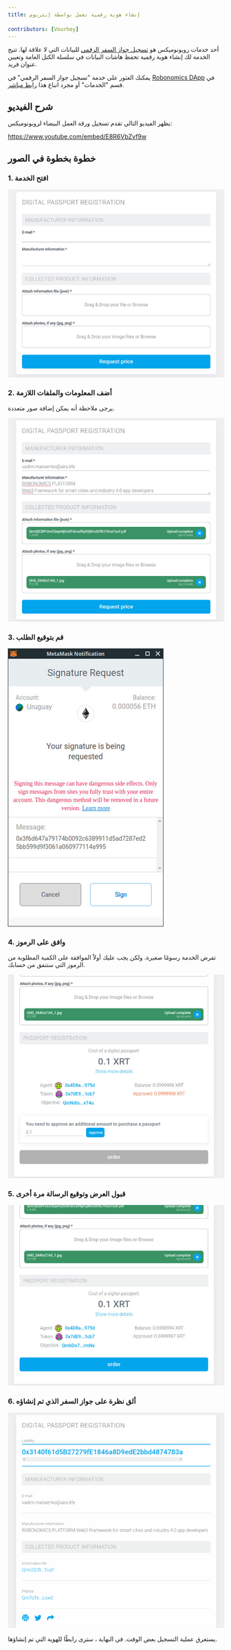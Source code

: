```yaml
---
title: إنشاء هوية رقمية تعمل بواسطة إيثريوم 

contributors: [Vourhey]
---
```


أحد خدمات روبونوميكس هو [تسجيل جواز السفر الرقمي](https://dapp.robonomics.network/#/passport/) للبيانات التي لا علاقة لها. تتيح الخدمة لك إنشاء هوية رقمية تحفظ هاشات البيانات في سلسلة الكتل العامة وتعيين عنوان فريد.

يمكنك العثور على خدمة "تسجيل جواز السفر الرقمي" في [Robonomics DApp](https://dapp.robonomics.network/) في قسم "الخدمات" أو مجرد اتباع هذا [رابط مباشر](https://dapp.robonomics.network/#/passport/).


## شرح الفيديو

يظهر الفيديو التالي تقدم تسجيل ورقة العمل البيضاء لروبونوميكس:

https://www.youtube.com/embed/E8R6VbZvf9w

## خطوة بخطوة في الصور

### 1. افتح الخدمة

![Digital passport registration applying form](../images/case_digital_passport_1.jpg "Digital passport registration applying form")

### 2. أضف المعلومات والملفات اللازمة

يرجى ملاحظة أنه يمكن إضافة صور متعددة.

![Filled Form](../images/case_digital_passport_2.jpg "Filled Form")

### 3. قم بتوقيع الطلب

![Sign the demand for digital passport creation](../images/case_digital_passport_3.jpg "Sign the demand for digital passport creation")


### 4. وافق على الرموز

تفرض الخدمة رسومًا صغيرة. ولكن يجب عليك أولاً الموافقة على الكمية المطلوبة من الرموز التي ستنفق من حسابك.

![Approve Tokens](../images/case_digital_passport_4.jpg "Approve Tokens")


### 5. قبول العرض وتوقيع الرسالة مرة أخرى

![Send Order](../images/case_digital_passport_5.jpg "Send Order")

### 6. ألق نظرة على جواز السفر الذي تم إنشاؤه

![The Digital Identity](../images/case_digital_passport_6.jpg "The Digital Identity") 

يستغرق عملية التسجيل بعض الوقت. في النهاية ، سترى رابطًا للهوية التي تم إنشاؤها.
